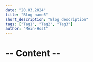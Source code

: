 ```yaml
---
date: "20.03.2024"
title: "Blog name5"
short_description: "Blog description"
tags: ["Tag1", "Tag2", "Tag3"]
author: "Mein-Host"
---
```


# -- Content --
